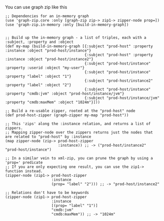 You can use graph zip like this

    ;; Dependencies for an in-memory graph
    (use 'graph-zip.core :only [graph-zip zip-> zip1-> zipper-node prop=])
    (use 'graph-zip.in-memory :only [build-in-memory-graph])


    ;; Build up the in-memory graph - a list of triples, each with a :subject, :property and :object
    (def my-map (build-in-memory-graph [{:subject "prod-host" :property :instance :object "prod-host/instance"}
                                        {:subject "prod-host" :property :instance :object "prod-host/instance2"}
                                        {:subject "prod-host/instance" :property :userid :object "my-user"}
                                        {:subject "prod-host/instance" :property "label" :object "1"}
                                        {:subject "prod-host/instance2" :property "label" :object "2"}
                                        {:subject "prod-host/instance" :property "cmdb:jvm" :object "prod-host/instance/jvm"}
                                        {:subject "prod-host/instance/jvm" :property "cmdb:maxMem" :object "1024m"}]))

    ;; Build a re-usable zipper, rooted at the "prod-host" node
    (def prod-host-zipper (graph-zipper my-map "prod-host"))

    ;; This 'zips' along the :instance relation, and returns a list of zippers.
    ;; Mapping zipper-node over the zippers returns just the nodes that are related to "prod-host" by :instance
    (map zipper-node (zip-> prod-host-zipper
                            :instance)) ;; -> ("prod-host/instance2" "prod-host/instance")

    ;; In a similar vein to xml-zip, you can prune the graph by using a 'prop=' predicate
    ;; If you are only expecting one result, you can use the zip1-> function instead.
    (zipper-node (zip1-> prod-host-zipper
                         :instance
                         (prop= "label" "2"))) ;; -> "prod-host/instance2"

    ;; Relations don't have to be keywords
    (zipper-node (zip1-> prod-host-zipper
                         :instance
                         [(prop= "label" "1")]
                         "cmdb:jvm"
                         "cmdb:maxMem")) ;; -> "1024m"

    

    


